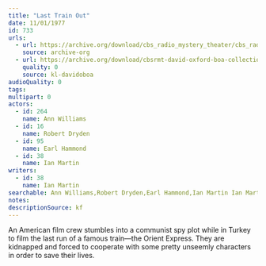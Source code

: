 ```yaml
---
title: "Last Train Out"
date: 11/01/1977
id: 733
urls: 
  - url: https://archive.org/download/cbs_radio_mystery_theater/cbs_radio_mystery_theater-0701-0750.zip/cbs_radio_mystery_theater-0701-0750%2Fcbsrmt_0733_last_train_out.mp3
    source: archive-org
  - url: https://archive.org/download/cbsrmt-david-oxford-boa-collection/CBSRMT-771101-0733-Last-Train-Out-(128-48)_WBBM-JE-{BoA}.mp3
    quality: 0
    source: kl-davidoboa
audioQuality: 0
tags: 
multipart: 0
actors:  
  - id: 264
    name: Ann Williams  
  - id: 16
    name: Robert Dryden  
  - id: 95
    name: Earl Hammond  
  - id: 38
    name: Ian Martin
writers:  
  - id: 38
    name: Ian Martin
searchable: Ann Williams,Robert Dryden,Earl Hammond,Ian Martin Ian Martin
notes: 
descriptionSource: kf
---
```

An American film crew stumbles into a communist spy plot while in Turkey to film the last run of a famous train—the Orient Express. They are kidnapped and forced to cooperate with some pretty unseemly characters in order to save their lives.